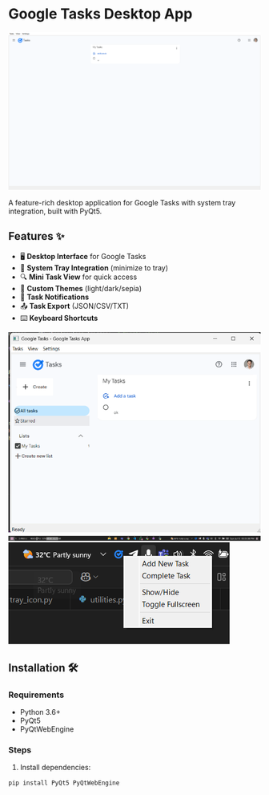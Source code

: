 # Google Tasks Desktop App

![App Screenshot](screenshots/1.png)

A feature-rich desktop application for Google Tasks with system tray integration, built with PyQt5.

## Features ✨

- 🖥️ **Desktop Interface** for Google Tasks
- 📌 **System Tray Integration** (minimize to tray)
- 🔍 **Mini Task View** for quick access
- 🎨 **Custom Themes** (light/dark/sepia)
- 🔔 **Task Notifications**
- 📤 **Task Export** (JSON/CSV/TXT)
- ⌨️ **Keyboard Shortcuts**

![App Screenshot](screenshots/2.png)
![App Screenshot](screenshots/3.png)
![App Screenshot](screenshots/4.png)

## Installation 🛠️

### Requirements
- Python 3.6+
- PyQt5
- PyQtWebEngine

### Steps
1. Install dependencies:
```bash
pip install PyQt5 PyQtWebEngine